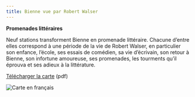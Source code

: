 ```yaml
---
title: Bienne vue par Robert Walser
---
```


**Promenades littéraires**

Neuf stations transforment Bienne en promenade littéraire. Chacune d’entre elles correspond à une période de la vie de Robert Walser, en particulier son enfance, l’école, ses essais de comédien, sa vie d’écrivain, son retour à Bienne, son infortune amoureuse, ses promenades, les tourments qu’il éprouva et ses adieux à la littérature.

[Télécharger la carte](/pdf/carte-fr.pdf) (pdf)

![Carte en français](/img/carte-fr.jpg)

